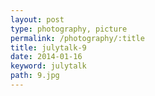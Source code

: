 ```yaml
---
layout: post
type: photography, picture
permalink: /photography/:title
title: julytalk-9
date: 2014-01-16
keyword: julytalk
path: 9.jpg
---
```



